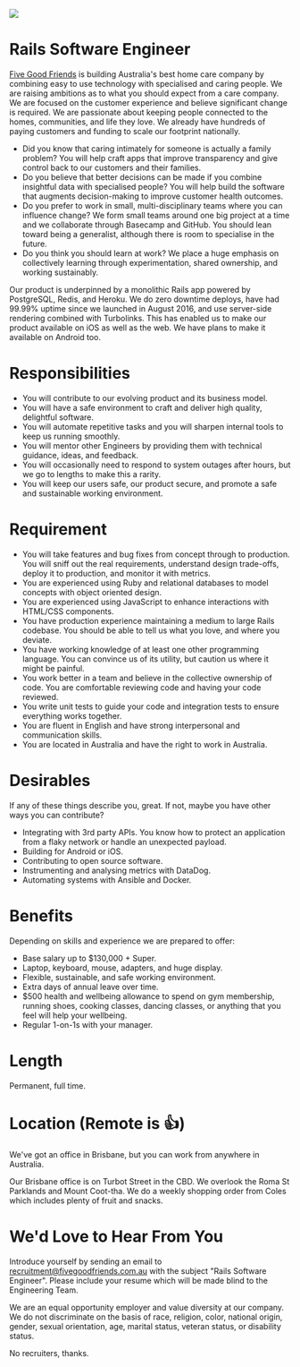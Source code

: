 ![](https://cloud.githubusercontent.com/assets/19860/18533550/2956aa6e-7b27-11e6-846e-43096e17ec25.png)

# Rails Software Engineer

[Five Good Friends](https://www.fivegoodfriends.com.au) is building Australia's best home care company by combining easy to use technology with specialised and caring people. We are raising ambitions as to what you should expect from a care company. We are focused on the customer experience and believe significant change is required. We are passionate about keeping people connected to the homes, communities, and life they love. We already have hundreds of paying customers and funding to scale our footprint nationally.

- Did you know that caring intimately for someone is actually a family problem? You will help craft apps that improve transparency and give control back to our customers and their families.
- Do you believe that better decisions can be made if you combine insightful data with specialised people? You will help build the software that augments decision-making to improve customer health outcomes.
- Do you prefer to work in small, multi-disciplinary teams where you can influence change? We form small teams around one big project at a time and we collaborate through Basecamp and GitHub. You should lean toward being a generalist, although there is room to specialise in the future.
- Do you think you should learn at work? We place a huge emphasis on collectively learning through experimentation, shared ownership, and working sustainably.

Our product is underpinned by a monolithic Rails app powered by PostgreSQL, Redis, and Heroku. We do zero downtime deploys, have had 99.99% uptime since we launched in August 2016, and use server-side rendering combined with Turbolinks. This has enabled us to make our product available on iOS as well as the web. We have plans to make it available on Android too.

# Responsibilities

- You will contribute to our evolving product and its business model.
- You will have a safe environment to craft and deliver high quality, delightful software.
- You will automate repetitive tasks and you will sharpen internal tools to keep us running smoothly.
- You will mentor other Engineers by providing them with technical guidance, ideas, and feedback.
- You will occasionally need to respond to system outages after hours, but we go to lengths to make this a rarity.
- You will keep our users safe, our product secure, and promote a safe and sustainable working environment.

# Requirement

- You will take features and bug fixes from concept through to production. You will sniff out the real requirements, understand design trade-offs, deploy it to production, and monitor it with metrics.
- You are experienced using Ruby and relational databases to model concepts with object oriented design.
- You are experienced using JavaScript to enhance interactions with HTML/CSS components.
- You have production experience maintaining a medium to large Rails codebase. You should be able to tell us what you love, and where you deviate.
- You have working knowledge of at least one other programming language. You can convince us of its utility, but caution us where it might be painful.
- You work better in a team and believe in the collective ownership of code. You are comfortable reviewing code and having your code reviewed.
- You write unit tests to guide your code and integration tests to ensure everything works together.
- You are fluent in English and have strong interpersonal and communication skills.
- You are located in Australia and have the right to work in Australia.

# Desirables

If any of these things describe you, great. If not, maybe you have other ways you can contribute?

- Integrating with 3rd party APIs. You know how to protect an application from a flaky network or handle an unexpected payload.
- Building for Android or iOS.
- Contributing to open source software.
- Instrumenting and analysing metrics with DataDog.
- Automating systems with Ansible and Docker.

# Benefits

Depending on skills and experience we are prepared to offer:

- Base salary up to $130,000 + Super.
- Laptop, keyboard, mouse, adapters, and huge display.
- Flexible, sustainable, and safe working environment.
- Extra days of annual leave over time.
- $500 health and wellbeing allowance to spend on gym membership, running shoes, cooking classes, dancing classes, or anything that you feel will help your wellbeing.
- Regular 1-on-1s with your manager.

# Length

Permanent, full time.

# Location (Remote is 👍)

We've got an office in Brisbane, but you can work from anywhere in Australia.

Our Brisbane office is on Turbot Street in the CBD. We overlook the Roma St Parklands and Mount Coot-tha. We do a weekly shopping order from Coles which includes plenty of fruit and snacks.

# We'd Love to Hear From You

Introduce yourself by sending an email to recruitment@fivegoodfriends.com.au with the subject "Rails Software Engineer". Please include your resume which will be made blind to the Engineering Team.

We are an equal opportunity employer and value diversity at our company. We do not discriminate on the basis of race, religion, color, national origin, gender, sexual orientation, age, marital status, veteran status, or disability status.

No recruiters, thanks.
